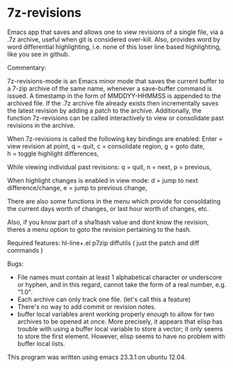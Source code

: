 # 7z-revisions
Emacs app that saves and allows one to view revisions of a single file, via a .7z archive, useful when git is considered over-kill.
Also, provides word by word differential highlighting, i.e. none of this loser line based highlighting, like you see in github. 


 Commentary:

 7z-revisions-mode is an Emacs minor mode that saves the current
 buffer to a 7-zip archive of the same name, whenever a save-buffer
 command is issued.  A timestamp in the form of MMDDYY-HHMMSS is
 appended to the archived file.  If the .7z archive file already
 exists then incrementally saves the latest revision by adding a patch
 to the archive.  Additionally, the function 7z-revisions can be
 called interactively to view or consolidate past revisions in the
 archive.
 
 When 7z-revisions is called the following key bindings are enabled:
 Enter = view revision at point, 
 q = quit, 
 c = consolidate region, 
 g = goto date,  
 h = toggle highlight differences,
 
 While viewing individual past revisions:
 q = quit, 
 n = next, 
 p = previous,  

 When highlight changes is enabled in view mode:
 d = jump to next difference/change, 
 e = jump to previous change,

 There are also some functions in the menu which provide for
 consoldating the current days worth of changes, or last hour
 worth of changes, etc.

 Also, if you know part of a sha1hash value and dont know the
 revision, theres a menu option to goto the revision pertaining to the
 hash.

 Required features:
   hl-line+.el
   p7zip
   diffutils  ( just the patch and diff commands )

 Bugs:

 - File names must contain at least 1 alphabetical character or
 underscore or hyphen, and in this regard, cannot take the form of a
 real number, e.g. "1.0".  
 - Each archive can only track one file.  (let's call this a
 feature)
 - There's no way to add commit or revision notes.
 - buffer local variables arent working properly enough to allow for
     two archives to be opened at once.  More precisely, it appears
     that elisp has trouble with using a buffer local variable to
     store a vector; it only seems to store the first element.
     However, elisp seems to have no problem with buffer local lists.
 
  This program was written using emacs 23.3.1 on ubuntu 12.04.
